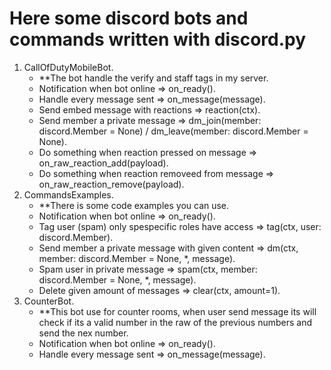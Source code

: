 # Here some discord bots and commands written with discord.py

1. CallOfDutyMobileBot.
    - **The bot handle the verify and staff tags in my server.
    - Notification when bot online => on_ready().
    - Handle every message sent => on_message(message).
    - Send embed message with reactions => reaction(ctx).
    - Send member a private message => dm_join(member: discord.Member = None) / dm_leave(member: discord.Member = None).
    - Do something when reaction pressed on message => on_raw_reaction_add(payload).
    - Do something when reaction removeed from message => on_raw_reaction_remove(payload).
2. CommandsExamples.
    - **There is some code examples you can use.
    - Notification when bot online => on_ready().
    - Tag user (spam) only spespecific roles have access => tag(ctx, user: discord.Member).
    - Send member a private message with given content => dm(ctx, member: discord.Member = None, *, message).
    - Spam user in private message => spam(ctx, member: discord.Member = None, *, message).
    - Delete given amount of messages => clear(ctx, amount=1).
3. CounterBot.
    - **This bot use for counter rooms, when user send message its will check if its a valid number in the raw of the previous numbers and send the nex number.
    - Notification when bot online => on_ready().
    - Handle every message sent => on_message(message).
